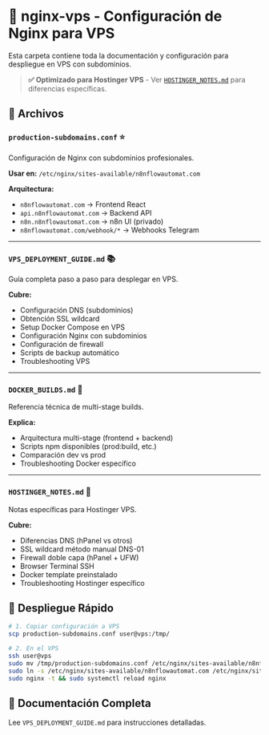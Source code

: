 # 📁 nginx-vps - Configuración de Nginx para VPS

Esta carpeta contiene toda la documentación y configuración para despliegue en VPS con subdominios.

> **✅ Optimizado para Hostinger VPS** - Ver [`HOSTINGER_NOTES.md`](./HOSTINGER_NOTES.md) para diferencias específicas.

## 📄 Archivos

### `production-subdomains.conf` ⭐
Configuración de Nginx con subdominios profesionales.

**Usar en:** `/etc/nginx/sites-available/n8nflowautomat.com`

**Arquitectura:**
- `n8nflowautomat.com` → Frontend React
- `api.n8nflowautomat.com` → Backend API
- `n8n.n8nflowautomat.com` → n8n UI (privado)
- `n8nflowautomat.com/webhook/*` → Webhooks Telegram

---

### `VPS_DEPLOYMENT_GUIDE.md` 📚
Guía completa paso a paso para desplegar en VPS.

**Cubre:**
- Configuración DNS (subdominios)
- Obtención SSL wildcard
- Setup Docker Compose en VPS
- Configuración Nginx con subdominios
- Configuración de firewall
- Scripts de backup automático
- Troubleshooting VPS

---

### `DOCKER_BUILDS.md` 🐳
Referencia técnica de multi-stage builds.

**Explica:**
- Arquitectura multi-stage (frontend + backend)
- Scripts npm disponibles (prod:build, etc.)
- Comparación dev vs prod
- Troubleshooting Docker específico

---

### `HOSTINGER_NOTES.md` 🏢
Notas específicas para Hostinger VPS.

**Cubre:**
- Diferencias DNS (hPanel vs otros)
- SSL wildcard método manual DNS-01
- Firewall doble capa (hPanel + UFW)
- Browser Terminal SSH
- Docker template preinstalado
- Troubleshooting Hostinger específico

## 🚀 Despliegue Rápido

```bash
# 1. Copiar configuración a VPS
scp production-subdomains.conf user@vps:/tmp/

# 2. En el VPS
ssh user@vps
sudo mv /tmp/production-subdomains.conf /etc/nginx/sites-available/n8nflowautomat.com
sudo ln -s /etc/nginx/sites-available/n8nflowautomat.com /etc/nginx/sites-enabled/
sudo nginx -t && sudo systemctl reload nginx
```

## 📖 Documentación Completa

Lee `VPS_DEPLOYMENT_GUIDE.md` para instrucciones detalladas.
